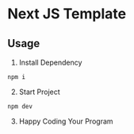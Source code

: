 # Next JS Template

## Usage

1. Install Dependency

```
npm i
```

2. Start Project

```
npm dev
```

3. Happy Coding Your Program
